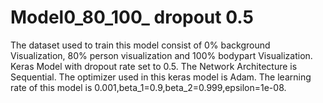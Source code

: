 # Model0_80_100_ dropout 0.5
The dataset used to train this model consist of 0% background Visualization, 80% person visualization and 100% bodypart Visualization.
Keras Model with dropout rate set to 0.5.
The Network Architecture is Sequential.
The optimizer used in this keras model is Adam.
The learning rate of this model is 0.001,beta_1=0.9,beta_2=0.999,epsilon=1e-08.

